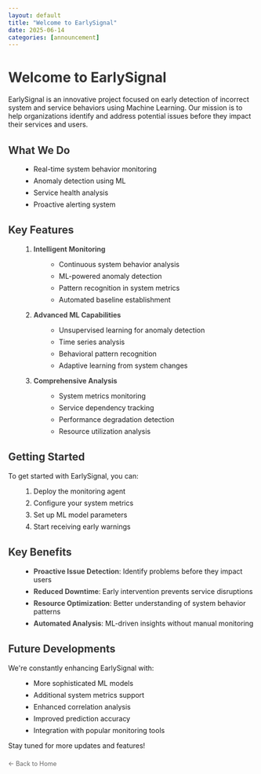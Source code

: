 ```yaml
---
layout: default
title: "Welcome to EarlySignal"
date: 2025-06-14
categories: [announcement]
---
```



# Welcome to EarlySignal

EarlySignal is an innovative project focused on early detection of incorrect system and service behaviors using Machine Learning. Our mission is to help organizations identify and address potential issues before they impact their services and users.

## What We Do

- Real-time system behavior monitoring
- Anomaly detection using ML
- Service health analysis
- Proactive alerting system

## Key Features

1. **Intelligent Monitoring**
   - Continuous system behavior analysis
   - ML-powered anomaly detection
   - Pattern recognition in system metrics
   - Automated baseline establishment

2. **Advanced ML Capabilities**
   - Unsupervised learning for anomaly detection
   - Time series analysis
   - Behavioral pattern recognition
   - Adaptive learning from system changes

3. **Comprehensive Analysis**
   - System metrics monitoring
   - Service dependency tracking
   - Performance degradation detection
   - Resource utilization analysis

## Getting Started

To get started with EarlySignal, you can:

1. Deploy the monitoring agent
2. Configure your system metrics
3. Set up ML model parameters
4. Start receiving early warnings

## Key Benefits

- **Proactive Issue Detection**: Identify problems before they impact users
- **Reduced Downtime**: Early intervention prevents service disruptions
- **Resource Optimization**: Better understanding of system behavior patterns
- **Automated Analysis**: ML-driven insights without manual monitoring

## Future Developments

We're constantly enhancing EarlySignal with:

- More sophisticated ML models
- Additional system metrics support
- Enhanced correlation analysis
- Improved prediction accuracy
- Integration with popular monitoring tools

Stay tuned for more updates and features!

<div class="back-link">
  <a href="{{ site.baseurl }}/">← Back to Home</a>
</div>

<style>
article {
  margin-bottom: 2em;
  padding-bottom: 2em;
  border-bottom: 1px solid #eee;
}

h1, h2, h3 {
  color: #333;
  margin-top: 1.5em;
}

ul, ol {
  margin-left: 2em;
  margin-bottom: 1em;
}

li {
  margin-bottom: 0.5em;
}

strong {
  color: #444;
}

a {
  color: #0366d6;
  text-decoration: none;
}

a:hover {
  text-decoration: underline;
}

.back-link {
  margin-bottom: 2em;
  padding: 0.5em 0;
}

.back-link a {
  color: #666;
  font-size: 0.9em;
}

.back-link a:hover {
  color: #0366d6;
}
</style> 